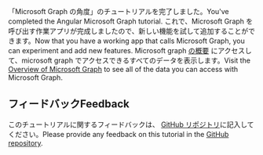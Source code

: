 <!-- markdownlint-disable MD002 MD041 -->

<span data-ttu-id="cdf46-101">「Microsoft Graph の角度」のチュートリアルを完了しました。</span><span class="sxs-lookup"><span data-stu-id="cdf46-101">You've completed the Angular Microsoft Graph tutorial.</span></span> <span data-ttu-id="cdf46-102">これで、Microsoft Graph を呼び出す作業アプリが完成しましたので、新しい機能を試して追加することができます。</span><span class="sxs-lookup"><span data-stu-id="cdf46-102">Now that you have a working app that calls Microsoft Graph, you can experiment and add new features.</span></span> <span data-ttu-id="cdf46-103">Microsoft graph [の概要](/graph/overview) にアクセスして、microsoft graph でアクセスできるすべてのデータを表示します。</span><span class="sxs-lookup"><span data-stu-id="cdf46-103">Visit the [Overview of Microsoft Graph](/graph/overview) to see all of the data you can access with Microsoft Graph.</span></span>

## <a name="feedback"></a><span data-ttu-id="cdf46-104">フィードバック</span><span class="sxs-lookup"><span data-stu-id="cdf46-104">Feedback</span></span>

<span data-ttu-id="cdf46-105">このチュートリアルに関するフィードバックは、 [GitHub リポジトリ](https://github.com/microsoftgraph/msgraph-training-angularspa)に記入してください。</span><span class="sxs-lookup"><span data-stu-id="cdf46-105">Please provide any feedback on this tutorial in the [GitHub repository](https://github.com/microsoftgraph/msgraph-training-angularspa).</span></span>
